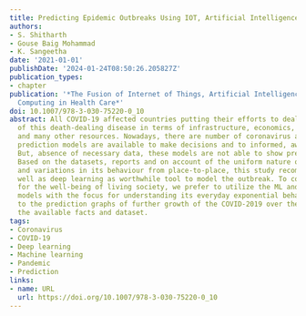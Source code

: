```yaml
---
title: Predicting Epidemic Outbreaks Using IOT, Artificial Intelligence and Cloud
authors:
- S. Shitharth
- Gouse Baig Mohammad
- K. Sangeetha
date: '2021-01-01'
publishDate: '2024-01-24T08:50:26.205827Z'
publication_types:
- chapter
publication: '*The Fusion of Internet of Things, Artificial Intelligence, and Cloud
  Computing in Health Care*'
doi: 10.1007/978-3-030-75220-0_10
abstract: All COVID-19 affected countries putting their efforts to deal with the outspread
  of this death-dealing disease in terms of infrastructure, economics, medical treatments
  and many other resources. Nowadays, there are number of coronavirus analysis and
  prediction models are available to make decisions and to informed, aware people.
  But, absence of necessary data, these models are not able to show precise values.
  Based on the datasets, reports and on account of the uniform nature of the coronavirus
  and variations in its behaviour from place-to-place, this study recommend ML as
  well as deep learning as worthwhile tool to model the outbreak. To come up with
  for the well-being of living society, we prefer to utilize the ML and deep learning
  models with the focus for understanding its everyday exponential behaviour in addition
  to the prediction graphs of further growth of the COVID-2019 over the world by utilizing
  the available facts and dataset.
tags:
- Coronavirus
- COVID-19
- Deep learning
- Machine learning
- Pandemic
- Prediction
links:
- name: URL
  url: https://doi.org/10.1007/978-3-030-75220-0_10
---
```

